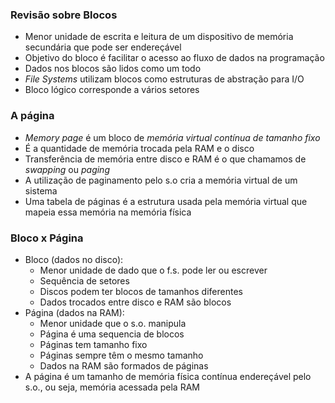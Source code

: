 ### Revisão sobre Blocos
- Menor unidade de escrita e leitura de um dispositivo de memória secundária que pode ser endereçável
- Objetivo do bloco é facilitar o acesso ao fluxo de dados na programação
- Dados nos blocos são lidos como um todo
- _File Systems_ utilizam blocos como estruturas de abstração para I/O
- Bloco lógico corresponde a vários setores

### A página
- _Memory page_ é um bloco de _memória virtual contínua de tamanho fixo_
- É a quantidade de memória trocada pela RAM e  o disco
- Transferência de memória entre disco e RAM é o que chamamos de _swapping_ ou _paging_
- A utilização de paginamento pelo s.o cria a memória virtual de um sistema
- Uma tabela de páginas é a estrutura usada pela memória virtual que mapeia essa memória na memória física

### Bloco x Página
- Bloco (dados no disco):
	- Menor unidade de dado que o f.s. pode ler ou escrever
	- Sequência de setores
	- Discos podem ter blocos de tamanhos diferentes
	- Dados trocados entre disco e RAM são blocos
- Página (dados na RAM):
	- Menor unidade que o s.o. manipula
	- Página é uma sequencia de blocos
	- Páginas tem tamanho fixo
	- Páginas sempre têm o mesmo tamanho
	- Dados na RAM são formados de páginas
- A página é um tamanho de memória física contínua endereçável pelo s.o., ou seja, memória acessada pela RAM